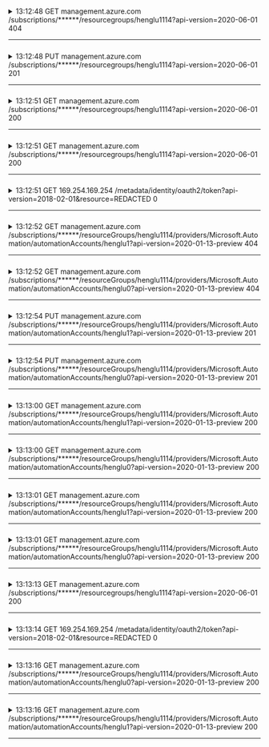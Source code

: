 <!--
Tips:

1. Use Markdown preview mode to get a better reading experience.
2. If you want to select some of the request traces, in VSCode, use shortcut "Ctrl + K, 0" to fold all blocks.

-->


##### <!--- GET /subscriptions/******/resourcegroups/henglu1114?api-version=2020-06-01 404 -->
<details>
  <summary>
    13:12:48 GET management.azure.com /subscriptions/******/resourcegroups/henglu1114?api-version=2020-06-01 404
  </summary>
<blockquote>
<details>
  <summary><strong>Request</strong></summary>

| Header | Value |
| ----- | ----- |
| provider.terraform-provider-azurerm | AzureRM Request: |
| Host | management.azure.com |
| User-Agent | Go/go1.19.3 (arm64-darwin) go-autorest/v14.2.1 Azure-SDK-For-Go/v66.0.0 resources/2020-06-01 HashiCorp Terraform/1.4.5 (+https://www.terraform.io) Terraform Plugin SDK/2.10.1 terraform-provider-azurerm/dev pid-222c6c49-1b0a-5959-a213-6608f9eb8820 |
| X-Ms-Correlation-Request-Id | 154f5cd8-95c5-b518-8c4e-b5e31f02b064 |


Request Body:
```json

```

</details>
<details>
  <summary><strong>Response</strong></summary>

**Response Status: 404 Not Found**

| Header | Value |
| ----- | ----- |
| Content-Length | 102 |
| Cache-Control | no-cache |
| X-Ms-Correlation-Request-Id | 154f5cd8-95c5-b518-8c4e-b5e31f02b064 |
| Content-Type | application/json; charset=utf-8 |
| Date | Fri, 28 Apr 2023 05:12:48 GMT |
| Expires | -1 |
| Pragma | no-cache |
| Strict-Transport-Security | max-age=31536000; includeSubDomains |
| X-Content-Type-Options | nosniff |
| X-Ms-Failure-Cause | gateway |
| X-Ms-Ratelimit-Remaining-Subscription-Reads | 11999 |
| X-Ms-Request-Id | d609c356-986d-4b3d-969a-c5465c223aa5 |
| X-Ms-Routing-Request-Id | SOUTHEASTASIA:20230428T051248Z:d609c356-986d-4b3d-969a-c5465c223aa5 |


Response Body:
```json
{
    "error": {
        "code": "ResourceGroupNotFound",
        "message": "Resource group 'henglu1114' could not be found."
    }
}
```

</details>
</blockquote>
</details>

-----


##### <!--- PUT /subscriptions/******/resourcegroups/henglu1114?api-version=2020-06-01 201 -->
<details>
  <summary>
    13:12:48 PUT management.azure.com /subscriptions/******/resourcegroups/henglu1114?api-version=2020-06-01 201
  </summary>
<blockquote>
<details>
  <summary><strong>Request</strong></summary>

| Header | Value |
| ----- | ----- |
| User-Agent | Go/go1.19.3 (arm64-darwin) go-autorest/v14.2.1 Azure-SDK-For-Go/v66.0.0 resources/2020-06-01 HashiCorp Terraform/1.4.5 (+https://www.terraform.io) Terraform Plugin SDK/2.10.1 terraform-provider-azurerm/dev pid-222c6c49-1b0a-5959-a213-6608f9eb8820 |
| Content-Length | 35 |
| Content-Type | application/json; charset=utf-8 |
| X-Ms-Correlation-Request-Id | 154f5cd8-95c5-b518-8c4e-b5e31f02b064 |
| Accept-Encoding | gzip |
| provider.terraform-provider-azurerm | AzureRM Request: |
| Host | management.azure.com |


Request Body:
```json
{
    "location": "westeurope",
    "tags": {}
}
```

</details>
<details>
  <summary><strong>Response</strong></summary>

**Response Status: 201 Created**

| Header | Value |
| ----- | ----- |
| X-Ms-Request-Id | 216d8744-1a9a-46a6-b27c-2fb8613f7d40 |
| Content-Length | 231 |
| Content-Type | application/json; charset=utf-8 |
| Pragma | no-cache |
| X-Content-Type-Options | nosniff |
| X-Ms-Correlation-Request-Id | 154f5cd8-95c5-b518-8c4e-b5e31f02b064 |
| X-Ms-Ratelimit-Remaining-Subscription-Writes | 1199 |
| Cache-Control | no-cache |
| Date | Fri, 28 Apr 2023 05:12:50 GMT |
| Expires | -1 |
| Strict-Transport-Security | max-age=31536000; includeSubDomains |
| X-Ms-Routing-Request-Id | SOUTHEASTASIA:20230428T051251Z:216d8744-1a9a-46a6-b27c-2fb8613f7d40 |


Response Body:
```json
{
    "id": "/subscriptions/******/resourceGroups/henglu1114",
    "location": "westeurope",
    "name": "henglu1114",
    "properties": {
        "provisioningState": "Succeeded"
    },
    "tags": {},
    "type": "Microsoft.Resources/resourceGroups"
}
```

</details>
</blockquote>
</details>

-----


##### <!--- GET /subscriptions/******/resourcegroups/henglu1114?api-version=2020-06-01 200 -->
<details>
  <summary>
    13:12:51 GET management.azure.com /subscriptions/******/resourcegroups/henglu1114?api-version=2020-06-01 200
  </summary>
<blockquote>
<details>
  <summary><strong>Request</strong></summary>

| Header | Value |
| ----- | ----- |
| Host | management.azure.com |
| User-Agent | Go/go1.19.3 (arm64-darwin) go-autorest/v14.2.1 Azure-SDK-For-Go/v66.0.0 resources/2020-06-01 HashiCorp Terraform/1.4.5 (+https://www.terraform.io) Terraform Plugin SDK/2.10.1 terraform-provider-azurerm/dev pid-222c6c49-1b0a-5959-a213-6608f9eb8820 |
| X-Ms-Correlation-Request-Id | 154f5cd8-95c5-b518-8c4e-b5e31f02b064 |
| provider.terraform-provider-azurerm | AzureRM Request: |


Request Body:
```json

```

</details>
<details>
  <summary><strong>Response</strong></summary>

**Response Status: 200 OK**

| Header | Value |
| ----- | ----- |
| Pragma | no-cache |
| X-Ms-Ratelimit-Remaining-Subscription-Reads | 11998 |
| X-Ms-Request-Id | 11b559b8-fee7-449a-981b-7a96a9ffc1f3 |
| Cache-Control | no-cache |
| Date | Fri, 28 Apr 2023 05:12:50 GMT |
| Strict-Transport-Security | max-age=31536000; includeSubDomains |
| Vary | Accept-Encoding |
| X-Content-Type-Options | nosniff |
| X-Ms-Correlation-Request-Id | 154f5cd8-95c5-b518-8c4e-b5e31f02b064 |
| X-Ms-Routing-Request-Id | SOUTHEASTASIA:20230428T051251Z:11b559b8-fee7-449a-981b-7a96a9ffc1f3 |
| Content-Type | application/json; charset=utf-8 |
| Expires | -1 |


Response Body:
```json
{
    "id": "/subscriptions/******/resourceGroups/henglu1114",
    "location": "westeurope",
    "name": "henglu1114",
    "properties": {
        "provisioningState": "Succeeded"
    },
    "tags": {},
    "type": "Microsoft.Resources/resourceGroups"
}
```

</details>
</blockquote>
</details>

-----


##### <!--- GET /subscriptions/******/resourcegroups/henglu1114?api-version=2020-06-01 200 -->
<details>
  <summary>
    13:12:51 GET management.azure.com /subscriptions/******/resourcegroups/henglu1114?api-version=2020-06-01 200
  </summary>
<blockquote>
<details>
  <summary><strong>Request</strong></summary>

| Header | Value |
| ----- | ----- |
| provider.terraform-provider-azurerm | AzureRM Request: |
| Host | management.azure.com |
| User-Agent | Go/go1.19.3 (arm64-darwin) go-autorest/v14.2.1 Azure-SDK-For-Go/v66.0.0 resources/2020-06-01 HashiCorp Terraform/1.4.5 (+https://www.terraform.io) Terraform Plugin SDK/2.10.1 terraform-provider-azurerm/dev pid-222c6c49-1b0a-5959-a213-6608f9eb8820 |
| X-Ms-Correlation-Request-Id | 154f5cd8-95c5-b518-8c4e-b5e31f02b064 |


Request Body:
```json

```

</details>
<details>
  <summary><strong>Response</strong></summary>

**Response Status: 200 OK**

| Header | Value |
| ----- | ----- |
| X-Ms-Request-Id | 7f2aac02-fcf5-440b-9f63-24f4765ae7e4 |
| Cache-Control | no-cache |
| Content-Type | application/json; charset=utf-8 |
| Date | Fri, 28 Apr 2023 05:12:50 GMT |
| Expires | -1 |
| Pragma | no-cache |
| Strict-Transport-Security | max-age=31536000; includeSubDomains |
| Vary | Accept-Encoding |
| X-Ms-Routing-Request-Id | SOUTHEASTASIA:20230428T051251Z:7f2aac02-fcf5-440b-9f63-24f4765ae7e4 |
| X-Content-Type-Options | nosniff |
| X-Ms-Correlation-Request-Id | 154f5cd8-95c5-b518-8c4e-b5e31f02b064 |
| X-Ms-Ratelimit-Remaining-Subscription-Reads | 11997 |


Response Body:
```json
{
    "id": "/subscriptions/******/resourceGroups/henglu1114",
    "location": "westeurope",
    "name": "henglu1114",
    "properties": {
        "provisioningState": "Succeeded"
    },
    "tags": {},
    "type": "Microsoft.Resources/resourceGroups"
}
```

</details>
</blockquote>
</details>

-----


##### <!--- GET /metadata/identity/oauth2/token?api-version=2018-02-01&resource=REDACTED 0 -->
<details>
  <summary>
    13:12:51 GET 169.254.169.254 /metadata/identity/oauth2/token?api-version=2018-02-01&resource=REDACTED 0
  </summary>
<blockquote>
<details>
  <summary><strong>Request</strong></summary>

| Header | Value |
| ----- | ----- |
| Metadata | REDACTED |
| User-Agent | azsdk-go-azidentity/v1.2.0 (go1.19.3; darwin) |


Request Body:
```json

```

</details>
<details>
  <summary><strong>Response</strong></summary>

**Response Status: 0 **

| Header | Value |
| ----- | ----- |
| Get "http | //169.254.169.254/metadata/identity/oauth2/token?api-version=2018-02-01&resource=https%3A%2F%2Fmanagement.core.windows.net%2F": context deadline exceeded |
| 	/Users/luheng/go/src/github.com/Azure/terraform-provider-azapi/vendor/github.com/Azure/azure-sdk-for-go/sdk/azcore/internal/exported/request.go | 84 |
| Metadata | REDACTED |
| User-Agent | azsdk-go-azidentity/v1.2.0 (go1.19.3; darwin) |


Response Body:
```json

```

</details>
</blockquote>
</details>

-----


##### <!--- GET /subscriptions/******/resourceGroups/henglu1114/providers/Microsoft.Automation/automationAccounts/henglu1?api-version=2020-01-13-preview 404 -->
<details>
  <summary>
    13:12:52 GET management.azure.com /subscriptions/******/resourceGroups/henglu1114/providers/Microsoft.Automation/automationAccounts/henglu1?api-version=2020-01-13-preview 404
  </summary>
<blockquote>
<details>
  <summary><strong>Request</strong></summary>

| Header | Value |
| ----- | ----- |
| Accept | application/json |
| Authorization | REDACTED |
| User-Agent | HashiCorp Terraform/1.4.5 (+https://www.terraform.io) Terraform Plugin SDK/2.8.0 terraform-provider-azapi/dev pid-222c6c49-1b0a-5959-a213-6608f9eb8820 |
| X-Ms-Correlation-Request-Id | 8817767b-435f-9298-42f8-534407f68afb |


Request Body:
```json

```

</details>
<details>
  <summary><strong>Response</strong></summary>

**Response Status: 404 Not Found**

| Header | Value |
| ----- | ----- |
| X-Ms-Failure-Cause | REDACTED |
| RESPONSE Status | 404 Not Found |
| Content-Length | 229 |
| Date | Fri, 28 Apr 2023 05:12:53 GMT |
| Expires | -1 |
| X-Ms-Request-Id | e718dd71-7703-4ca0-a461-9cf510071ede |
| User-Agent | HashiCorp Terraform/1.4.5 (+https://www.terraform.io) Terraform Plugin SDK/2.8.0 terraform-provider-azapi/dev pid-222c6c49-1b0a-5959-a213-6608f9eb8820 |
| X-Ms-Correlation-Request-Id | 8817767b-435f-9298-42f8-534407f68afb, 8817767b-435f-9298-42f8-534407f68afb |
| Strict-Transport-Security | max-age=31536000; includeSubDomains |
| Authorization | REDACTED |
| Pragma | no-cache |
| Content-Type | application/json; charset=utf-8 |
| X-Content-Type-Options | nosniff |
| X-Ms-Routing-Request-Id | SOUTHEASTASIA:20230428T051254Z:e718dd71-7703-4ca0-a461-9cf510071ede |
| Accept | application/json |
| Cache-Control | no-cache |


Response Body:
```json
{
    "error": {
        "code": "ResourceNotFound",
        "message": "The Resource 'Microsoft.Automation/automationAccounts/henglu1' under resource group 'henglu1114' was not found. For more details please go to https://aka.ms/ARMResourceNotFoundFix"
    }
}
```

</details>
</blockquote>
</details>

-----


##### <!--- GET /subscriptions/******/resourceGroups/henglu1114/providers/Microsoft.Automation/automationAccounts/henglu0?api-version=2020-01-13-preview 404 -->
<details>
  <summary>
    13:12:52 GET management.azure.com /subscriptions/******/resourceGroups/henglu1114/providers/Microsoft.Automation/automationAccounts/henglu0?api-version=2020-01-13-preview 404
  </summary>
<blockquote>
<details>
  <summary><strong>Request</strong></summary>

| Header | Value |
| ----- | ----- |
| Accept | application/json |
| Authorization | REDACTED |
| User-Agent | HashiCorp Terraform/1.4.5 (+https://www.terraform.io) Terraform Plugin SDK/2.8.0 terraform-provider-azapi/dev pid-222c6c49-1b0a-5959-a213-6608f9eb8820 |
| X-Ms-Correlation-Request-Id | 8817767b-435f-9298-42f8-534407f68afb |


Request Body:
```json

```

</details>
<details>
  <summary><strong>Response</strong></summary>

**Response Status: 404 Not Found**

| Header | Value |
| ----- | ----- |
| Content-Length | 229 |
| Date | Fri, 28 Apr 2023 05:12:53 GMT |
| Expires | -1 |
| X-Ms-Correlation-Request-Id | 8817767b-435f-9298-42f8-534407f68afb, 8817767b-435f-9298-42f8-534407f68afb |
| Strict-Transport-Security | max-age=31536000; includeSubDomains |
| Authorization | REDACTED |
| RESPONSE Status | 404 Not Found |
| X-Content-Type-Options | nosniff |
| X-Ms-Failure-Cause | REDACTED |
| X-Ms-Request-Id | c288ab59-527c-4609-adbe-0f7b940aa2ce |
| X-Ms-Routing-Request-Id | SOUTHEASTASIA:20230428T051254Z:c288ab59-527c-4609-adbe-0f7b940aa2ce |
| Accept | application/json |
| User-Agent | HashiCorp Terraform/1.4.5 (+https://www.terraform.io) Terraform Plugin SDK/2.8.0 terraform-provider-azapi/dev pid-222c6c49-1b0a-5959-a213-6608f9eb8820 |
| Cache-Control | no-cache |
| Content-Type | application/json; charset=utf-8 |
| Pragma | no-cache |


Response Body:
```json
{
    "error": {
        "code": "ResourceNotFound",
        "message": "The Resource 'Microsoft.Automation/automationAccounts/henglu0' under resource group 'henglu1114' was not found. For more details please go to https://aka.ms/ARMResourceNotFoundFix"
    }
}
```

</details>
</blockquote>
</details>

-----


##### <!--- PUT /subscriptions/******/resourceGroups/henglu1114/providers/Microsoft.Automation/automationAccounts/henglu1?api-version=2020-01-13-preview 201 -->
<details>
  <summary>
    13:12:54 PUT management.azure.com /subscriptions/******/resourceGroups/henglu1114/providers/Microsoft.Automation/automationAccounts/henglu1?api-version=2020-01-13-preview 201
  </summary>
<blockquote>
<details>
  <summary><strong>Request</strong></summary>

| Header | Value |
| ----- | ----- |
| User-Agent | HashiCorp Terraform/1.4.5 (+https://www.terraform.io) Terraform Plugin SDK/2.8.0 terraform-provider-azapi/dev pid-222c6c49-1b0a-5959-a213-6608f9eb8820 |
| X-Ms-Correlation-Request-Id | 8817767b-435f-9298-42f8-534407f68afb |
| Accept | application/json |
| Authorization | REDACTED |
| Content-Length | 80 |
| Content-Type | application/json |


Request Body:
```json
{
    "location": "westeurope",
    "name": "henglu1",
    "properties": {
        "sku": {
            "name": "Basic"
        }
    }
}
```

</details>
<details>
  <summary><strong>Response</strong></summary>

**Response Status: 201 Created**

| Header | Value |
| ----- | ----- |
| Authorization | REDACTED |
| Content-Type | application/json, application/json; charset=utf-8 |
| X-Ms-Correlation-Request-Id | 8817767b-435f-9298-42f8-534407f68afb, 8817767b-435f-9298-42f8-534407f68afb |
| Strict-Transport-Security | max-age=31536000; includeSubDomains |
| X-Ms-Routing-Request-Id | SOUTHEASTASIA:20230428T051300Z:8cca4a82-b200-4546-9114-96bd6a3b9dfa |
| Accept | application/json |
| Content-Length | 80, 812 |
| RESPONSE Status | 201 Created |
| Date | Fri, 28 Apr 2023 05:13:00 GMT |
| Expires | -1 |
| X-Content-Type-Options | nosniff |
| Location | REDACTED |
| Server | Microsoft-HTTPAPI/2.0 |
| X-Ms-Ratelimit-Remaining-Subscription-Writes | 1198 |
| X-Ms-Request-Id | 5e488609-4d2d-4c51-9efe-ee293d97ddd5 |
| User-Agent | HashiCorp Terraform/1.4.5 (+https://www.terraform.io) Terraform Plugin SDK/2.8.0 terraform-provider-azapi/dev pid-222c6c49-1b0a-5959-a213-6608f9eb8820 |
| Cache-Control | no-cache |
| Pragma | no-cache |


Response Body:
```json
{
    "etag": null,
    "id": "/subscriptions/******/resourceGroups/henglu1114/providers/Microsoft.Automation/automationAccounts/henglu1",
    "location": "westeurope",
    "name": "henglu1",
    "properties": {
        "RegistrationUrl": "https://ff3a2b15-73eb-4d82-af7b-b399b3560822.agentsvc.we.azure-automation.net/accounts/ff3a2b15-73eb-4d82-af7b-b399b3560822",
        "RuntimeConfiguration": {
            "powershell": {
                "builtinModules": {
                    "Az": "8.0.0"
                }
            },
            "powershell7": {
                "builtinModules": {
                    "Az": "8.0.0"
                }
            }
        },
        "creationTime": "2023-04-28T05:12:58.247+00:00",
        "encryption": {
            "identity": {
                "userAssignedIdentity": null
            },
            "keySource": "Microsoft.Automation"
        },
        "lastModifiedBy": null,
        "lastModifiedTime": "2023-04-28T05:12:58.247+00:00",
        "sku": {
            "capacity": null,
            "family": null,
            "name": "Basic"
        },
        "state": "Ok"
    },
    "tags": {},
    "type": "Microsoft.Automation/AutomationAccounts"
}
```

</details>
</blockquote>
</details>

-----


##### <!--- PUT /subscriptions/******/resourceGroups/henglu1114/providers/Microsoft.Automation/automationAccounts/henglu0?api-version=2020-01-13-preview 201 -->
<details>
  <summary>
    13:12:54 PUT management.azure.com /subscriptions/******/resourceGroups/henglu1114/providers/Microsoft.Automation/automationAccounts/henglu0?api-version=2020-01-13-preview 201
  </summary>
<blockquote>
<details>
  <summary><strong>Request</strong></summary>

| Header | Value |
| ----- | ----- |
| Accept | application/json |
| Authorization | REDACTED |
| Content-Length | 80 |
| Content-Type | application/json |
| User-Agent | HashiCorp Terraform/1.4.5 (+https://www.terraform.io) Terraform Plugin SDK/2.8.0 terraform-provider-azapi/dev pid-222c6c49-1b0a-5959-a213-6608f9eb8820 |
| X-Ms-Correlation-Request-Id | 8817767b-435f-9298-42f8-534407f68afb |


Request Body:
```json
{
    "location": "westeurope",
    "name": "henglu0",
    "properties": {
        "sku": {
            "name": "Basic"
        }
    }
}
```

</details>
<details>
  <summary><strong>Response</strong></summary>

**Response Status: 201 Created**

| Header | Value |
| ----- | ----- |
| X-Content-Type-Options | nosniff |
| X-Ms-Ratelimit-Remaining-Subscription-Writes | 1198 |
| X-Ms-Correlation-Request-Id | 8817767b-435f-9298-42f8-534407f68afb, 8817767b-435f-9298-42f8-534407f68afb |
| Date | Fri, 28 Apr 2023 05:13:00 GMT |
| Server | Microsoft-HTTPAPI/2.0 |
| X-Ms-Routing-Request-Id | SOUTHEASTASIA:20230428T051300Z:556e9b08-9786-4a83-bc9f-4fc1470f6b54 |
| Content-Length | 80, 810 |
| RESPONSE Status | 201 Created |
| Cache-Control | no-cache |
| Authorization | REDACTED |
| Content-Type | application/json, application/json; charset=utf-8 |
| X-Ms-Request-Id | 44b6b6af-bc1b-4fa7-92f7-ea78359bbe5f |
| Location | REDACTED |
| Pragma | no-cache |
| Strict-Transport-Security | max-age=31536000; includeSubDomains |
| Accept | application/json |
| User-Agent | HashiCorp Terraform/1.4.5 (+https://www.terraform.io) Terraform Plugin SDK/2.8.0 terraform-provider-azapi/dev pid-222c6c49-1b0a-5959-a213-6608f9eb8820 |
| Expires | -1 |


Response Body:
```json
{
    "etag": null,
    "id": "/subscriptions/******/resourceGroups/henglu1114/providers/Microsoft.Automation/automationAccounts/henglu0",
    "location": "westeurope",
    "name": "henglu0",
    "properties": {
        "RegistrationUrl": "https://166bd667-7a8a-45e2-8a28-b73a65d6b4ae.agentsvc.we.azure-automation.net/accounts/166bd667-7a8a-45e2-8a28-b73a65d6b4ae",
        "RuntimeConfiguration": {
            "powershell": {
                "builtinModules": {
                    "Az": "8.0.0"
                }
            },
            "powershell7": {
                "builtinModules": {
                    "Az": "8.0.0"
                }
            }
        },
        "creationTime": "2023-04-28T05:12:58.47+00:00",
        "encryption": {
            "identity": {
                "userAssignedIdentity": null
            },
            "keySource": "Microsoft.Automation"
        },
        "lastModifiedBy": null,
        "lastModifiedTime": "2023-04-28T05:12:58.47+00:00",
        "sku": {
            "capacity": null,
            "family": null,
            "name": "Basic"
        },
        "state": "Ok"
    },
    "tags": {},
    "type": "Microsoft.Automation/AutomationAccounts"
}
```

</details>
</blockquote>
</details>

-----


##### <!--- GET /subscriptions/******/resourceGroups/henglu1114/providers/Microsoft.Automation/automationAccounts/henglu1?api-version=2020-01-13-preview 200 -->
<details>
  <summary>
    13:13:00 GET management.azure.com /subscriptions/******/resourceGroups/henglu1114/providers/Microsoft.Automation/automationAccounts/henglu1?api-version=2020-01-13-preview 200
  </summary>
<blockquote>
<details>
  <summary><strong>Request</strong></summary>

| Header | Value |
| ----- | ----- |
| Authorization | REDACTED |
| User-Agent | HashiCorp Terraform/1.4.5 (+https://www.terraform.io) Terraform Plugin SDK/2.8.0 terraform-provider-azapi/dev pid-222c6c49-1b0a-5959-a213-6608f9eb8820 |
| X-Ms-Correlation-Request-Id | 8817767b-435f-9298-42f8-534407f68afb |


Request Body:
```json

```

</details>
<details>
  <summary><strong>Response</strong></summary>

**Response Status: 200 OK**

| Header | Value |
| ----- | ----- |
| X-Ms-Routing-Request-Id | SOUTHEASTASIA:20230428T051301Z:f1f6d44c-90fe-4a4d-940d-93af6bcda3b9 |
| Authorization | REDACTED |
| Content-Type | application/json; charset=utf-8 |
| Ocp-Automation-Accountid | ff3a2b15-73eb-4d82-af7b-b399b3560822 |
| Server | Microsoft-HTTPAPI/2.0 |
| X-Content-Type-Options | nosniff |
| X-Ms-Ratelimit-Remaining-Subscription-Reads | 11996 |
| User-Agent | HashiCorp Terraform/1.4.5 (+https://www.terraform.io) Terraform Plugin SDK/2.8.0 terraform-provider-azapi/dev pid-222c6c49-1b0a-5959-a213-6608f9eb8820 |
| Pragma | no-cache |
| Vary | Accept-Encoding |
| X-Ms-Correlation-Request-Id | 8817767b-435f-9298-42f8-534407f68afb, 8817767b-435f-9298-42f8-534407f68afb |
| Date | Fri, 28 Apr 2023 05:13:01 GMT |
| RESPONSE Status | 200 OK |
| Cache-Control | no-cache |
| Expires | -1 |
| Strict-Transport-Security | max-age=31536000; includeSubDomains |
| X-Ms-Request-Id | 13140c2d-30e2-4e5d-a5d2-530ff08558eb |


Response Body:
```json
{
    "etag": null,
    "id": "/subscriptions/******/resourceGroups/henglu1114/providers/Microsoft.Automation/automationAccounts/henglu1",
    "location": "westeurope",
    "name": "henglu1",
    "properties": {
        "RegistrationUrl": "https://ff3a2b15-73eb-4d82-af7b-b399b3560822.agentsvc.we.azure-automation.net/accounts/ff3a2b15-73eb-4d82-af7b-b399b3560822",
        "RuntimeConfiguration": {
            "powershell": {
                "builtinModules": {
                    "Az": "8.0.0"
                }
            },
            "powershell7": {
                "builtinModules": {
                    "Az": "8.0.0"
                }
            }
        },
        "creationTime": "2023-04-28T05:12:58.247+00:00",
        "encryption": {
            "identity": {
                "userAssignedIdentity": null
            },
            "keySource": "Microsoft.Automation"
        },
        "lastModifiedBy": null,
        "lastModifiedTime": "2023-04-28T05:12:58.247+00:00",
        "privateEndpointConnections": [],
        "sku": {
            "capacity": null,
            "family": null,
            "name": "Basic"
        },
        "state": "Ok"
    },
    "tags": {},
    "type": "Microsoft.Automation/AutomationAccounts"
}
```

</details>
</blockquote>
</details>

-----


##### <!--- GET /subscriptions/******/resourceGroups/henglu1114/providers/Microsoft.Automation/automationAccounts/henglu0?api-version=2020-01-13-preview 200 -->
<details>
  <summary>
    13:13:00 GET management.azure.com /subscriptions/******/resourceGroups/henglu1114/providers/Microsoft.Automation/automationAccounts/henglu0?api-version=2020-01-13-preview 200
  </summary>
<blockquote>
<details>
  <summary><strong>Request</strong></summary>

| Header | Value |
| ----- | ----- |
| Authorization | REDACTED |
| User-Agent | HashiCorp Terraform/1.4.5 (+https://www.terraform.io) Terraform Plugin SDK/2.8.0 terraform-provider-azapi/dev pid-222c6c49-1b0a-5959-a213-6608f9eb8820 |
| X-Ms-Correlation-Request-Id | 8817767b-435f-9298-42f8-534407f68afb |


Request Body:
```json

```

</details>
<details>
  <summary><strong>Response</strong></summary>

**Response Status: 200 OK**

| Header | Value |
| ----- | ----- |
| Ocp-Automation-Accountid | 166bd667-7a8a-45e2-8a28-b73a65d6b4ae |
| Server | Microsoft-HTTPAPI/2.0 |
| X-Content-Type-Options | nosniff |
| X-Ms-Ratelimit-Remaining-Subscription-Reads | 11995 |
| X-Ms-Correlation-Request-Id | 8817767b-435f-9298-42f8-534407f68afb, 8817767b-435f-9298-42f8-534407f68afb |
| RESPONSE Status | 200 OK |
| Content-Type | application/json; charset=utf-8 |
| Date | Fri, 28 Apr 2023 05:13:01 GMT |
| Expires | -1 |
| Vary | Accept-Encoding |
| Authorization | REDACTED |
| User-Agent | HashiCorp Terraform/1.4.5 (+https://www.terraform.io) Terraform Plugin SDK/2.8.0 terraform-provider-azapi/dev pid-222c6c49-1b0a-5959-a213-6608f9eb8820 |
| Pragma | no-cache |
| X-Ms-Routing-Request-Id | SOUTHEASTASIA:20230428T051301Z:bdb5d7a5-497d-4720-83bb-599ca597675b |
| Cache-Control | no-cache |
| Strict-Transport-Security | max-age=31536000; includeSubDomains |
| X-Ms-Request-Id | a113d9a0-b3a8-4b4e-8872-99a87624f4b0 |


Response Body:
```json
{
    "etag": null,
    "id": "/subscriptions/******/resourceGroups/henglu1114/providers/Microsoft.Automation/automationAccounts/henglu0",
    "location": "westeurope",
    "name": "henglu0",
    "properties": {
        "RegistrationUrl": "https://166bd667-7a8a-45e2-8a28-b73a65d6b4ae.agentsvc.we.azure-automation.net/accounts/166bd667-7a8a-45e2-8a28-b73a65d6b4ae",
        "RuntimeConfiguration": {
            "powershell": {
                "builtinModules": {
                    "Az": "8.0.0"
                }
            },
            "powershell7": {
                "builtinModules": {
                    "Az": "8.0.0"
                }
            }
        },
        "creationTime": "2023-04-28T05:12:58.47+00:00",
        "encryption": {
            "identity": {
                "userAssignedIdentity": null
            },
            "keySource": "Microsoft.Automation"
        },
        "lastModifiedBy": null,
        "lastModifiedTime": "2023-04-28T05:12:58.47+00:00",
        "privateEndpointConnections": [],
        "sku": {
            "capacity": null,
            "family": null,
            "name": "Basic"
        },
        "state": "Ok"
    },
    "tags": {},
    "type": "Microsoft.Automation/AutomationAccounts"
}
```

</details>
</blockquote>
</details>

-----


##### <!--- GET /subscriptions/******/resourceGroups/henglu1114/providers/Microsoft.Automation/automationAccounts/henglu1?api-version=2020-01-13-preview 200 -->
<details>
  <summary>
    13:13:01 GET management.azure.com /subscriptions/******/resourceGroups/henglu1114/providers/Microsoft.Automation/automationAccounts/henglu1?api-version=2020-01-13-preview 200
  </summary>
<blockquote>
<details>
  <summary><strong>Request</strong></summary>

| Header | Value |
| ----- | ----- |
| Accept | application/json |
| Authorization | REDACTED |
| User-Agent | HashiCorp Terraform/1.4.5 (+https://www.terraform.io) Terraform Plugin SDK/2.8.0 terraform-provider-azapi/dev pid-222c6c49-1b0a-5959-a213-6608f9eb8820 |
| X-Ms-Correlation-Request-Id | 8817767b-435f-9298-42f8-534407f68afb |


Request Body:
```json

```

</details>
<details>
  <summary><strong>Response</strong></summary>

**Response Status: 200 OK**

| Header | Value |
| ----- | ----- |
| Ocp-Automation-Accountid | ff3a2b15-73eb-4d82-af7b-b399b3560822 |
| Server | Microsoft-HTTPAPI/2.0 |
| X-Content-Type-Options | nosniff |
| Authorization | REDACTED |
| Content-Type | application/json; charset=utf-8 |
| Date | Fri, 28 Apr 2023 05:13:02 GMT |
| X-Ms-Request-Id | 8e405a38-defd-4d78-a9b5-c723ef2c2293 |
| Accept | application/json |
| Pragma | no-cache |
| Vary | Accept-Encoding |
| Expires | -1 |
| Strict-Transport-Security | max-age=31536000; includeSubDomains |
| X-Ms-Ratelimit-Remaining-Subscription-Reads | 11994 |
| X-Ms-Routing-Request-Id | SOUTHEASTASIA:20230428T051302Z:387ff158-35ac-412e-80ad-c88ee0d14e4a |
| User-Agent | HashiCorp Terraform/1.4.5 (+https://www.terraform.io) Terraform Plugin SDK/2.8.0 terraform-provider-azapi/dev pid-222c6c49-1b0a-5959-a213-6608f9eb8820 |
| RESPONSE Status | 200 OK |
| Cache-Control | no-cache |
| X-Ms-Correlation-Request-Id | 8817767b-435f-9298-42f8-534407f68afb, 8817767b-435f-9298-42f8-534407f68afb |


Response Body:
```json
{
    "etag": null,
    "id": "/subscriptions/******/resourceGroups/henglu1114/providers/Microsoft.Automation/automationAccounts/henglu1",
    "location": "westeurope",
    "name": "henglu1",
    "properties": {
        "RegistrationUrl": "https://ff3a2b15-73eb-4d82-af7b-b399b3560822.agentsvc.we.azure-automation.net/accounts/ff3a2b15-73eb-4d82-af7b-b399b3560822",
        "RuntimeConfiguration": {
            "powershell": {
                "builtinModules": {
                    "Az": "8.0.0"
                }
            },
            "powershell7": {
                "builtinModules": {
                    "Az": "8.0.0"
                }
            }
        },
        "creationTime": "2023-04-28T05:12:58.247+00:00",
        "encryption": {
            "identity": {
                "userAssignedIdentity": null
            },
            "keySource": "Microsoft.Automation"
        },
        "lastModifiedBy": null,
        "lastModifiedTime": "2023-04-28T05:12:58.247+00:00",
        "privateEndpointConnections": [],
        "sku": {
            "capacity": null,
            "family": null,
            "name": "Basic"
        },
        "state": "Ok"
    },
    "tags": {},
    "type": "Microsoft.Automation/AutomationAccounts"
}
```

</details>
</blockquote>
</details>

-----


##### <!--- GET /subscriptions/******/resourceGroups/henglu1114/providers/Microsoft.Automation/automationAccounts/henglu0?api-version=2020-01-13-preview 200 -->
<details>
  <summary>
    13:13:01 GET management.azure.com /subscriptions/******/resourceGroups/henglu1114/providers/Microsoft.Automation/automationAccounts/henglu0?api-version=2020-01-13-preview 200
  </summary>
<blockquote>
<details>
  <summary><strong>Request</strong></summary>

| Header | Value |
| ----- | ----- |
| Authorization | REDACTED |
| User-Agent | HashiCorp Terraform/1.4.5 (+https://www.terraform.io) Terraform Plugin SDK/2.8.0 terraform-provider-azapi/dev pid-222c6c49-1b0a-5959-a213-6608f9eb8820 |
| X-Ms-Correlation-Request-Id | 8817767b-435f-9298-42f8-534407f68afb |
| Accept | application/json |


Request Body:
```json

```

</details>
<details>
  <summary><strong>Response</strong></summary>

**Response Status: 200 OK**

| Header | Value |
| ----- | ----- |
| Authorization | REDACTED |
| RESPONSE Status | 200 OK |
| Expires | -1 |
| User-Agent | HashiCorp Terraform/1.4.5 (+https://www.terraform.io) Terraform Plugin SDK/2.8.0 terraform-provider-azapi/dev pid-222c6c49-1b0a-5959-a213-6608f9eb8820 |
| Vary | Accept-Encoding |
| X-Content-Type-Options | nosniff |
| X-Ms-Correlation-Request-Id | 8817767b-435f-9298-42f8-534407f68afb, 8817767b-435f-9298-42f8-534407f68afb |
| Content-Type | application/json; charset=utf-8 |
| Pragma | no-cache |
| Strict-Transport-Security | max-age=31536000; includeSubDomains |
| X-Ms-Ratelimit-Remaining-Subscription-Reads | 11994 |
| X-Ms-Request-Id | 230635c5-4cdf-4349-9d83-0b3fe0fb8a03 |
| Accept | application/json |
| Cache-Control | no-cache |
| Date | Fri, 28 Apr 2023 05:13:02 GMT |
| Ocp-Automation-Accountid | 166bd667-7a8a-45e2-8a28-b73a65d6b4ae |
| Server | Microsoft-HTTPAPI/2.0 |
| X-Ms-Routing-Request-Id | SOUTHEASTASIA:20230428T051302Z:fcb6b959-5c87-4d1d-821e-fd71208420ca |


Response Body:
```json
{
    "etag": null,
    "id": "/subscriptions/******/resourceGroups/henglu1114/providers/Microsoft.Automation/automationAccounts/henglu0",
    "location": "westeurope",
    "name": "henglu0",
    "properties": {
        "RegistrationUrl": "https://166bd667-7a8a-45e2-8a28-b73a65d6b4ae.agentsvc.we.azure-automation.net/accounts/166bd667-7a8a-45e2-8a28-b73a65d6b4ae",
        "RuntimeConfiguration": {
            "powershell": {
                "builtinModules": {
                    "Az": "8.0.0"
                }
            },
            "powershell7": {
                "builtinModules": {
                    "Az": "8.0.0"
                }
            }
        },
        "creationTime": "2023-04-28T05:12:58.47+00:00",
        "encryption": {
            "identity": {
                "userAssignedIdentity": null
            },
            "keySource": "Microsoft.Automation"
        },
        "lastModifiedBy": null,
        "lastModifiedTime": "2023-04-28T05:12:58.47+00:00",
        "privateEndpointConnections": [],
        "sku": {
            "capacity": null,
            "family": null,
            "name": "Basic"
        },
        "state": "Ok"
    },
    "tags": {},
    "type": "Microsoft.Automation/AutomationAccounts"
}
```

</details>
</blockquote>
</details>

-----


##### <!--- GET /subscriptions/******/resourcegroups/henglu1114?api-version=2020-06-01 200 -->
<details>
  <summary>
    13:13:13 GET management.azure.com /subscriptions/******/resourcegroups/henglu1114?api-version=2020-06-01 200
  </summary>
<blockquote>
<details>
  <summary><strong>Request</strong></summary>

| Header | Value |
| ----- | ----- |
| X-Ms-Correlation-Request-Id | dc2f5658-4cda-512e-baee-03a7aedfa080 |
| provider.terraform-provider-azurerm | AzureRM Request: |
| Host | management.azure.com |
| User-Agent | Go/go1.19.3 (arm64-darwin) go-autorest/v14.2.1 Azure-SDK-For-Go/v66.0.0 resources/2020-06-01 HashiCorp Terraform/1.4.5 (+https://www.terraform.io) Terraform Plugin SDK/2.10.1 terraform-provider-azurerm/dev pid-222c6c49-1b0a-5959-a213-6608f9eb8820 |


Request Body:
```json

```

</details>
<details>
  <summary><strong>Response</strong></summary>

**Response Status: 200 OK**

| Header | Value |
| ----- | ----- |
| Cache-Control | no-cache |
| Date | Fri, 28 Apr 2023 05:13:13 GMT |
| Expires | -1 |
| Vary | Accept-Encoding |
| X-Content-Type-Options | nosniff |
| X-Ms-Correlation-Request-Id | dc2f5658-4cda-512e-baee-03a7aedfa080 |
| Content-Type | application/json; charset=utf-8 |
| Pragma | no-cache |
| Strict-Transport-Security | max-age=31536000; includeSubDomains |
| X-Ms-Ratelimit-Remaining-Subscription-Reads | 11999 |
| X-Ms-Request-Id | 5f98c4a6-3701-489e-9565-4f319f109438 |
| X-Ms-Routing-Request-Id | SOUTHEASTASIA:20230428T051314Z:5f98c4a6-3701-489e-9565-4f319f109438 |


Response Body:
```json
{
    "id": "/subscriptions/******/resourceGroups/henglu1114",
    "location": "westeurope",
    "name": "henglu1114",
    "properties": {
        "provisioningState": "Succeeded"
    },
    "tags": {},
    "type": "Microsoft.Resources/resourceGroups"
}
```

</details>
</blockquote>
</details>

-----


##### <!--- GET /metadata/identity/oauth2/token?api-version=2018-02-01&resource=REDACTED 0 -->
<details>
  <summary>
    13:13:14 GET 169.254.169.254 /metadata/identity/oauth2/token?api-version=2018-02-01&resource=REDACTED 0
  </summary>
<blockquote>
<details>
  <summary><strong>Request</strong></summary>

| Header | Value |
| ----- | ----- |
| Metadata | REDACTED |
| User-Agent | azsdk-go-azidentity/v1.2.0 (go1.19.3; darwin) |


Request Body:
```json

```

</details>
<details>
  <summary><strong>Response</strong></summary>

**Response Status: 0 **

| Header | Value |
| ----- | ----- |
| Metadata | REDACTED |
| User-Agent | azsdk-go-azidentity/v1.2.0 (go1.19.3; darwin) |
| Get "http | //169.254.169.254/metadata/identity/oauth2/token?api-version=2018-02-01&resource=https%3A%2F%2Fmanagement.core.windows.net%2F": context deadline exceeded |
| 	/Users/luheng/go/src/github.com/Azure/terraform-provider-azapi/vendor/github.com/Azure/azure-sdk-for-go/sdk/azcore/internal/exported/request.go | 84 |


Response Body:
```json

```

</details>
</blockquote>
</details>

-----


##### <!--- GET /subscriptions/******/resourceGroups/henglu1114/providers/Microsoft.Automation/automationAccounts/henglu0?api-version=2020-01-13-preview 200 -->
<details>
  <summary>
    13:13:16 GET management.azure.com /subscriptions/******/resourceGroups/henglu1114/providers/Microsoft.Automation/automationAccounts/henglu0?api-version=2020-01-13-preview 200
  </summary>
<blockquote>
<details>
  <summary><strong>Request</strong></summary>

| Header | Value |
| ----- | ----- |
| X-Ms-Correlation-Request-Id | d2bfcff9-655a-65de-a871-97fac0990b09 |
| Accept | application/json |
| Authorization | REDACTED |
| User-Agent | HashiCorp Terraform/1.4.5 (+https://www.terraform.io) Terraform Plugin SDK/2.8.0 terraform-provider-azapi/dev pid-222c6c49-1b0a-5959-a213-6608f9eb8820 |


Request Body:
```json

```

</details>
<details>
  <summary><strong>Response</strong></summary>

**Response Status: 200 OK**

| Header | Value |
| ----- | ----- |
| Expires | -1 |
| X-Content-Type-Options | nosniff |
| Accept | application/json |
| Content-Type | application/json; charset=utf-8 |
| X-Ms-Ratelimit-Remaining-Subscription-Reads | 11998 |
| X-Ms-Request-Id | 9340f464-ef5f-4332-a417-a769906770a6 |
| X-Ms-Routing-Request-Id | SOUTHEASTASIA:20230428T051318Z:50ed28d9-6d5a-4fd1-bb17-abe6ddc0b1d2 |
| Authorization | REDACTED |
| Server | Microsoft-HTTPAPI/2.0 |
| Ocp-Automation-Accountid | 166bd667-7a8a-45e2-8a28-b73a65d6b4ae |
| Pragma | no-cache |
| X-Ms-Correlation-Request-Id | d2bfcff9-655a-65de-a871-97fac0990b09, d2bfcff9-655a-65de-a871-97fac0990b09 |
| RESPONSE Status | 200 OK |
| Date | Fri, 28 Apr 2023 05:13:18 GMT |
| Strict-Transport-Security | max-age=31536000; includeSubDomains |
| Vary | Accept-Encoding |
| User-Agent | HashiCorp Terraform/1.4.5 (+https://www.terraform.io) Terraform Plugin SDK/2.8.0 terraform-provider-azapi/dev pid-222c6c49-1b0a-5959-a213-6608f9eb8820 |
| Cache-Control | no-cache |


Response Body:
```json
{
    "etag": null,
    "id": "/subscriptions/******/resourceGroups/henglu1114/providers/Microsoft.Automation/automationAccounts/henglu0",
    "location": "westeurope",
    "name": "henglu0",
    "properties": {
        "RegistrationUrl": "https://166bd667-7a8a-45e2-8a28-b73a65d6b4ae.agentsvc.we.azure-automation.net/accounts/166bd667-7a8a-45e2-8a28-b73a65d6b4ae",
        "RuntimeConfiguration": {
            "powershell": {
                "builtinModules": {
                    "Az": "8.0.0"
                }
            },
            "powershell7": {
                "builtinModules": {
                    "Az": "8.0.0"
                }
            }
        },
        "creationTime": "2023-04-28T05:12:58.47+00:00",
        "encryption": {
            "identity": {
                "userAssignedIdentity": null
            },
            "keySource": "Microsoft.Automation"
        },
        "lastModifiedBy": null,
        "lastModifiedTime": "2023-04-28T05:12:58.47+00:00",
        "privateEndpointConnections": [],
        "sku": {
            "capacity": null,
            "family": null,
            "name": "Basic"
        },
        "state": "Ok"
    },
    "tags": {},
    "type": "Microsoft.Automation/AutomationAccounts"
}
```

</details>
</blockquote>
</details>

-----


##### <!--- GET /subscriptions/******/resourceGroups/henglu1114/providers/Microsoft.Automation/automationAccounts/henglu1?api-version=2020-01-13-preview 200 -->
<details>
  <summary>
    13:13:16 GET management.azure.com /subscriptions/******/resourceGroups/henglu1114/providers/Microsoft.Automation/automationAccounts/henglu1?api-version=2020-01-13-preview 200
  </summary>
<blockquote>
<details>
  <summary><strong>Request</strong></summary>

| Header | Value |
| ----- | ----- |
| Accept | application/json |
| Authorization | REDACTED |
| User-Agent | HashiCorp Terraform/1.4.5 (+https://www.terraform.io) Terraform Plugin SDK/2.8.0 terraform-provider-azapi/dev pid-222c6c49-1b0a-5959-a213-6608f9eb8820 |
| X-Ms-Correlation-Request-Id | d2bfcff9-655a-65de-a871-97fac0990b09 |


Request Body:
```json

```

</details>
<details>
  <summary><strong>Response</strong></summary>

**Response Status: 200 OK**

| Header | Value |
| ----- | ----- |
| Date | Fri, 28 Apr 2023 05:13:18 GMT |
| Strict-Transport-Security | max-age=31536000; includeSubDomains |
| Vary | Accept-Encoding |
| X-Ms-Request-Id | 4f49197d-d5b6-44ef-9e9b-e72e7ed1d939 |
| Ocp-Automation-Accountid | ff3a2b15-73eb-4d82-af7b-b399b3560822 |
| Server | Microsoft-HTTPAPI/2.0 |
| X-Ms-Routing-Request-Id | SOUTHEASTASIA:20230428T051318Z:05c47f4a-7f6d-4fcd-ab55-fdc2ef45277e |
| Authorization | REDACTED |
| User-Agent | HashiCorp Terraform/1.4.5 (+https://www.terraform.io) Terraform Plugin SDK/2.8.0 terraform-provider-azapi/dev pid-222c6c49-1b0a-5959-a213-6608f9eb8820 |
| Cache-Control | no-cache |
| X-Content-Type-Options | nosniff |
| Expires | -1 |
| Pragma | no-cache |
| X-Ms-Ratelimit-Remaining-Subscription-Reads | 11998 |
| Accept | application/json |
| X-Ms-Correlation-Request-Id | d2bfcff9-655a-65de-a871-97fac0990b09, d2bfcff9-655a-65de-a871-97fac0990b09 |
| RESPONSE Status | 200 OK |
| Content-Type | application/json; charset=utf-8 |


Response Body:
```json
{
    "etag": null,
    "id": "/subscriptions/******/resourceGroups/henglu1114/providers/Microsoft.Automation/automationAccounts/henglu1",
    "location": "westeurope",
    "name": "henglu1",
    "properties": {
        "RegistrationUrl": "https://ff3a2b15-73eb-4d82-af7b-b399b3560822.agentsvc.we.azure-automation.net/accounts/ff3a2b15-73eb-4d82-af7b-b399b3560822",
        "RuntimeConfiguration": {
            "powershell": {
                "builtinModules": {
                    "Az": "8.0.0"
                }
            },
            "powershell7": {
                "builtinModules": {
                    "Az": "8.0.0"
                }
            }
        },
        "creationTime": "2023-04-28T05:12:58.247+00:00",
        "encryption": {
            "identity": {
                "userAssignedIdentity": null
            },
            "keySource": "Microsoft.Automation"
        },
        "lastModifiedBy": null,
        "lastModifiedTime": "2023-04-28T05:12:58.247+00:00",
        "privateEndpointConnections": [],
        "sku": {
            "capacity": null,
            "family": null,
            "name": "Basic"
        },
        "state": "Ok"
    },
    "tags": {},
    "type": "Microsoft.Automation/AutomationAccounts"
}
```

</details>
</blockquote>
</details>

-----

